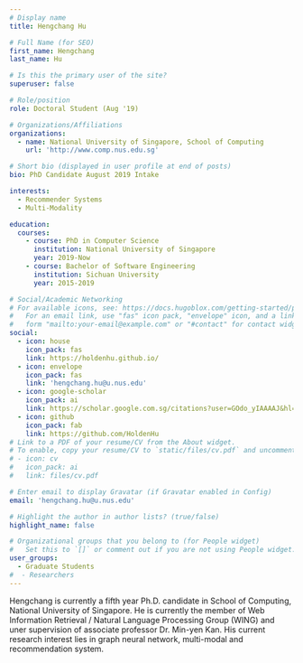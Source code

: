 ```yaml
---
# Display name
title: Hengchang Hu

# Full Name (for SEO)
first_name: Hengchang
last_name: Hu

# Is this the primary user of the site?
superuser: false

# Role/position
role: Doctoral Student (Aug '19)

# Organizations/Affiliations
organizations:
  - name: National University of Singapore, School of Computing
    url: 'http://www.comp.nus.edu.sg'

# Short bio (displayed in user profile at end of posts)
bio: PhD Candidate August 2019 Intake

interests:
  - Recommender Systems
  - Multi-Modality

education:
  courses:
    - course: PhD in Computer Science
      institution: National University of Singapore
      year: 2019-Now
    - course: Bachelor of Software Engineering
      institution: Sichuan University
      year: 2015-2019

# Social/Academic Networking
# For available icons, see: https://docs.hugoblox.com/getting-started/page-builder/#icons
#   For an email link, use "fas" icon pack, "envelope" icon, and a link in the
#   form "mailto:your-email@example.com" or "#contact" for contact widget.
social:
  - icon: house
    icon_pack: fas
    link: https://holdenhu.github.io/
  - icon: envelope
    icon_pack: fas
    link: 'hengchang.hu@u.nus.edu'
  - icon: google-scholar
    icon_pack: ai
    link: https://scholar.google.com.sg/citations?user=GOdo_yIAAAAJ&hl=zh-CN
  - icon: github
    icon_pack: fab
    link: https://github.com/HoldenHu
# Link to a PDF of your resume/CV from the About widget.
# To enable, copy your resume/CV to `static/files/cv.pdf` and uncomment the lines below.
# - icon: cv
#   icon_pack: ai
#   link: files/cv.pdf

# Enter email to display Gravatar (if Gravatar enabled in Config)
email: 'hengchang.hu@u.nus.edu'

# Highlight the author in author lists? (true/false)
highlight_name: false

# Organizational groups that you belong to (for People widget)
#   Set this to `[]` or comment out if you are not using People widget.
user_groups:
  - Graduate Students
#  - Researchers
---
```


Hengchang is currently a fifth year Ph.D. candidate in School of Computing, National University of Singapore.
He is currently the member of Web Information Retrieval / Natural Language Processing Group (WING) and uner supervision of associate professor Dr. Min-yen Kan. His current research interest lies in graph neural network, multi-modal and recommendation system.
